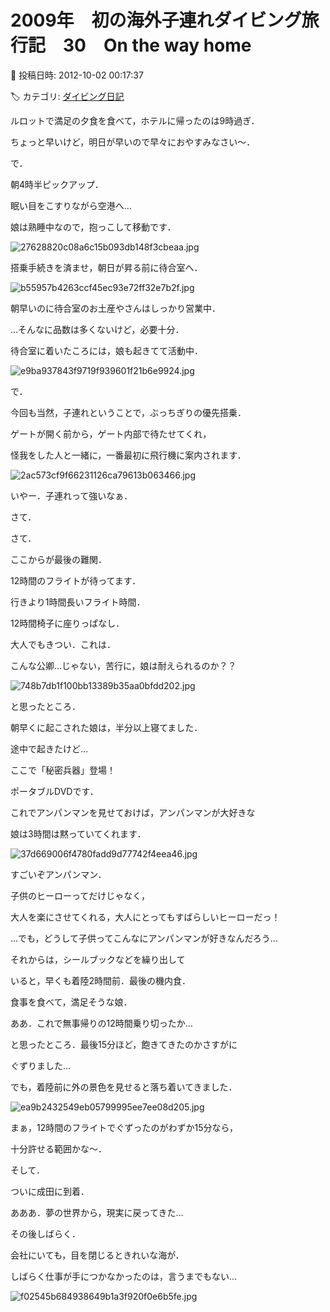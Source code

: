 # 2009年　初の海外子連れダイビング旅行記　30　On the way home

📅 投稿日時: 2012-10-02 00:17:37

🏷️ カテゴリ: [ダイビング日記](ce3a7a8d424d112fce83ee85c81a0e344.md)

ルロットで満足の夕食を食べて，ホテルに帰ったのは9時過ぎ．


ちょっと早いけど，明日が早いので早々におやすみなさい～．





で．


朝4時半ピックアップ．


眠い目をこすりながら空港へ…


娘は熟睡中なので，抱っこして移動です．




![27628820c08a6c15b093db148f3cbeaa.jpg](images/27628820c08a6c15b093db148f3cbeaa.jpg)







搭乗手続きを済ませ，朝日が昇る前に待合室へ．




![b55957b4263ccf45ec93e72ff32e7b2f.jpg](images/b55957b4263ccf45ec93e72ff32e7b2f.jpg)







朝早いのに待合室のお土産やさんはしっかり営業中．


…そんなに品数は多くないけど，必要十分．


待合室に着いたころには，娘も起きてて活動中．




![e9ba937843f9719f939601f21b6e9924.jpg](images/e9ba937843f9719f939601f21b6e9924.jpg)







で．


今回も当然，子連れということで，ぶっちぎりの優先搭乗．


ゲートが開く前から，ゲート内部で待たせてくれ，


怪我をした人と一緒に，一番最初に飛行機に案内されます．




![2ac573cf9f66231126ca79613b063466.jpg](images/2ac573cf9f66231126ca79613b063466.jpg)




いやー．子連れって強いなぁ．





さて．


さて．


ここからが最後の難関．


12時間のフライトが待ってます．


行きより1時間長いフライト時間．


12時間椅子に座りっぱなし．


大人でもきつい．これは．





こんな公卿…じゃない，苦行に，娘は耐えられるのか？？




![748b7db1f100bb13389b35aa0bfdd202.jpg](images/748b7db1f100bb13389b35aa0bfdd202.jpg)




と思ったところ．


朝早くに起こされた娘は，半分以上寝てました．





途中で起きたけど…


ここで「秘密兵器」登場！


ポータブルDVDです．


これでアンパンマンを見せておけば，アンパンマンが大好きな


娘は3時間は黙っていてくれます．




![37d669006f4780fadd9d77742f4eea46.jpg](images/37d669006f4780fadd9d77742f4eea46.jpg)




すごいぞアンパンマン．


子供のヒーローってだけじゃなく，


大人を楽にさせてくれる，大人にとってもすばらしいヒーローだっ！


…でも，どうして子供ってこんなにアンパンマンが好きなんだろう…





それからは，シールブックなどを繰り出して


いると，早くも着陸2時間前．最後の機内食．


食事を食べて，満足そうな娘．


ああ．これで無事帰りの12時間乗り切ったか…





と思ったところ．最後15分ほど，飽きてきたのかさすがに


ぐずりました…


でも，着陸前に外の景色を見せると落ち着いてきました．




![ea9b2432549eb05799995ee7ee08d205.jpg](images/ea9b2432549eb05799995ee7ee08d205.jpg)




まぁ，12時間のフライトでぐずったのがわずか15分なら，


十分許せる範囲かな～．





そして．


ついに成田に到着．


あああ．夢の世界から，現実に戻ってきた…





その後しばらく．


会社にいても，目を閉じるときれいな海が．


しばらく仕事が手につかなかったのは，言うまでもない…







![f02545b684938649b1a3f920f0e6b5fe.jpg](images/f02545b684938649b1a3f920f0e6b5fe.jpg)
